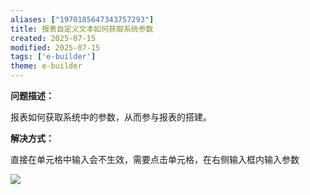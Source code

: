 ```yaml
---
aliases: ["1970185647343757293"]
title: 报表自定义文本如何获取系统参数
created: 2025-07-15
modified: 2025-07-15
tags: ['e-builder']
theme: e-builder
---
```


**问题描述：**

报表如何获取系统中的参数，从而参与报表的搭建。

**解决方式：**

直接在单元格中输入会不生效，需要点击单元格，在右侧输入框内输入参数

![](4623b965f460ebebd3968d11685d6f53.jpg)